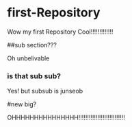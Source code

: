 # first-Repository
Wow my first Repository Cool!!!!!!!!!!!!!

##sub section???

Oh unbelivable

### is that sub sub?

Yes! but subsub is junseob

#new big?

OHHHHHHHHHHHHHHH!!!!!!!!!!!!!!!!!!!!!!!!!!!